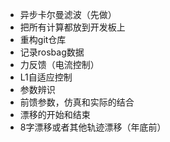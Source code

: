 * 异步卡尔曼滤波（先做）
* 把所有计算都放到开发板上
* 重构git仓库
* 记录rosbag数据
* 力反馈（电流控制）
* L1自适应控制
* 参数辨识
* 前馈参数，仿真和实际的结合
* 漂移的开始和结束
* 8字漂移或者其他轨迹漂移（年底前）

